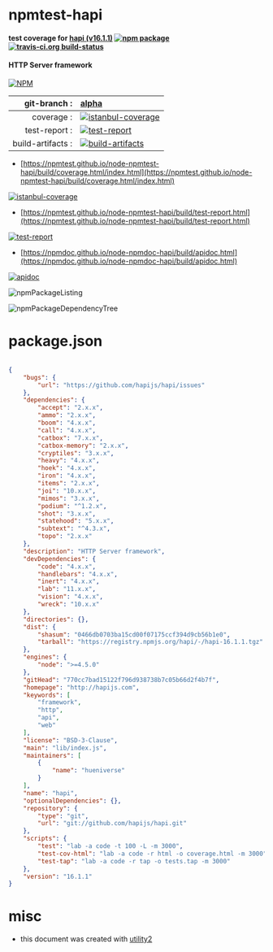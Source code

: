 # npmtest-hapi

#### test coverage for  [hapi (v16.1.1)](http://hapijs.com)  [![npm package](https://img.shields.io/npm/v/npmtest-hapi.svg?style=flat-square)](https://www.npmjs.org/package/npmtest-hapi) [![travis-ci.org build-status](https://api.travis-ci.org/npmtest/node-npmtest-hapi.svg)](https://travis-ci.org/npmtest/node-npmtest-hapi)

#### HTTP Server framework

[![NPM](https://nodei.co/npm/hapi.png?downloads=true&downloadRank=true&stars=true)](https://www.npmjs.com/package/hapi)

| git-branch : | [alpha](https://github.com/npmtest/node-npmtest-hapi/tree/alpha)|
|--:|:--|
| coverage : | [![istanbul-coverage](https://npmtest.github.io/node-npmtest-hapi/build/coverage.badge.svg)](https://npmtest.github.io/node-npmtest-hapi/build/coverage.html/index.html)|
| test-report : | [![test-report](https://npmtest.github.io/node-npmtest-hapi/build/test-report.badge.svg)](https://npmtest.github.io/node-npmtest-hapi/build/test-report.html)|
| build-artifacts : | [![build-artifacts](https://npmtest.github.io/node-npmtest-hapi/glyphicons_144_folder_open.png)](https://github.com/npmtest/node-npmtest-hapi/tree/gh-pages/build)|

- [https://npmtest.github.io/node-npmtest-hapi/build/coverage.html/index.html](https://npmtest.github.io/node-npmtest-hapi/build/coverage.html/index.html)

[![istanbul-coverage](https://npmtest.github.io/node-npmtest-hapi/build/screenCapture.buildCi.browser.%252Ftmp%252Fbuild%252Fcoverage.lib.html.png)](https://npmtest.github.io/node-npmtest-hapi/build/coverage.html/index.html)

- [https://npmtest.github.io/node-npmtest-hapi/build/test-report.html](https://npmtest.github.io/node-npmtest-hapi/build/test-report.html)

[![test-report](https://npmtest.github.io/node-npmtest-hapi/build/screenCapture.buildCi.browser.%252Ftmp%252Fbuild%252Ftest-report.html.png)](https://npmtest.github.io/node-npmtest-hapi/build/test-report.html)

- [https://npmdoc.github.io/node-npmdoc-hapi/build/apidoc.html](https://npmdoc.github.io/node-npmdoc-hapi/build/apidoc.html)

[![apidoc](https://npmdoc.github.io/node-npmdoc-hapi/build/screenCapture.buildCi.browser.%252Ftmp%252Fbuild%252Fapidoc.html.png)](https://npmdoc.github.io/node-npmdoc-hapi/build/apidoc.html)

![npmPackageListing](https://npmtest.github.io/node-npmtest-hapi/build/screenCapture.npmPackageListing.svg)

![npmPackageDependencyTree](https://npmtest.github.io/node-npmtest-hapi/build/screenCapture.npmPackageDependencyTree.svg)



# package.json

```json

{
    "bugs": {
        "url": "https://github.com/hapijs/hapi/issues"
    },
    "dependencies": {
        "accept": "2.x.x",
        "ammo": "2.x.x",
        "boom": "4.x.x",
        "call": "4.x.x",
        "catbox": "7.x.x",
        "catbox-memory": "2.x.x",
        "cryptiles": "3.x.x",
        "heavy": "4.x.x",
        "hoek": "4.x.x",
        "iron": "4.x.x",
        "items": "2.x.x",
        "joi": "10.x.x",
        "mimos": "3.x.x",
        "podium": "^1.2.x",
        "shot": "3.x.x",
        "statehood": "5.x.x",
        "subtext": "^4.3.x",
        "topo": "2.x.x"
    },
    "description": "HTTP Server framework",
    "devDependencies": {
        "code": "4.x.x",
        "handlebars": "4.x.x",
        "inert": "4.x.x",
        "lab": "11.x.x",
        "vision": "4.x.x",
        "wreck": "10.x.x"
    },
    "directories": {},
    "dist": {
        "shasum": "0466db0703ba15cd00f07175ccf394d9cb56b1e0",
        "tarball": "https://registry.npmjs.org/hapi/-/hapi-16.1.1.tgz"
    },
    "engines": {
        "node": ">=4.5.0"
    },
    "gitHead": "770cc7bad15122f796d938738b7c05b66d2f4b7f",
    "homepage": "http://hapijs.com",
    "keywords": [
        "framework",
        "http",
        "api",
        "web"
    ],
    "license": "BSD-3-Clause",
    "main": "lib/index.js",
    "maintainers": [
        {
            "name": "hueniverse"
        }
    ],
    "name": "hapi",
    "optionalDependencies": {},
    "repository": {
        "type": "git",
        "url": "git://github.com/hapijs/hapi.git"
    },
    "scripts": {
        "test": "lab -a code -t 100 -L -m 3000",
        "test-cov-html": "lab -a code -r html -o coverage.html -m 3000",
        "test-tap": "lab -a code -r tap -o tests.tap -m 3000"
    },
    "version": "16.1.1"
}
```



# misc
- this document was created with [utility2](https://github.com/kaizhu256/node-utility2)
